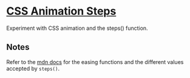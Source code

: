 # [CSS Animation Steps](https://codepen.io/borntofrappe/full/oNjmRbN)

Experiment with CSS animation and the steps() function.

## Notes

Refer to the [mdn docs](https://developer.mozilla.org/en-US/docs/Web/CSS/easing-function) for the easing functions and the different values accepted by `steps()`.
